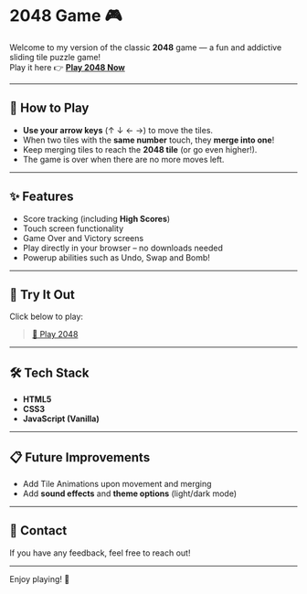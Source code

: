 # 2048 Game 🎮

Welcome to my version of the classic **2048** game — a fun and addictive sliding tile puzzle game!  
Play it here 👉 [**Play 2048 Now**](https://bradleyverrinder.github.io/2048Game/)

---

## 🧩 How to Play

- **Use your arrow keys** (↑ ↓ ← →) to move the tiles.
- When two tiles with the **same number** touch, they **merge into one**!
- Keep merging tiles to reach the **2048 tile** (or go even higher!).
- The game is over when there are no more moves left.

---

## ✨ Features

- Score tracking (including **High Scores**)
- Touch screen functionality
- Game Over and Victory screens
- Play directly in your browser – no downloads needed
- Powerup abilities such as Undo, Swap and Bomb!

---

## 🚀 Try It Out

Click below to play:
> [🔗 Play 2048](https://bradleyverrinder.github.io/2048Game/)

---

## 🛠️ Tech Stack

- **HTML5**
- **CSS3**
- **JavaScript (Vanilla)**

---

## 📋 Future Improvements

- Add Tile Animations upon movement and merging
- Add **sound effects** and **theme options** (light/dark mode)

---

## 📩 Contact

If you have any feedback, feel free to reach out!

---
  
Enjoy playing! 🚀
